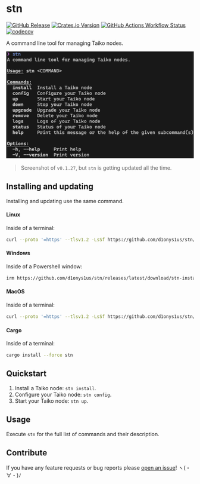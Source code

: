 # stn

[![GitHub Release](https://img.shields.io/github/v/release/d1onys1us/stn?logo=github)](https://github.com/d1onys1us/stn/releases)
[![Crates.io Version](https://img.shields.io/crates/v/stn?logo=rust)](https://crates.io/crates/stn)
[![GitHub Actions Workflow Status](https://img.shields.io/github/actions/workflow/status/d1onys1us/stn/ci.yml?branch=main&logo=GitHub%20Actions&label=ci)](https://github.com/d1onys1us/stn/actions/workflows/ci.yml?query=branch:main)
[![codecov](https://codecov.io/gh/d1onys1us/stn/graph/badge.svg?token=TJAUBD8RPT)](https://codecov.io/gh/d1onys1us/stn)

A command line tool for managing Taiko nodes.

![screenshot of cli tool](.github/readme_cli_screenshot.png)

> Screenshot of `v0.1.27`, but `stn` is getting updated all the time.

## Installing and updating

Installing and updating use the same command.

#### Linux

Inside of a terminal:

```bash
curl --proto '=https' --tlsv1.2 -LsSf https://github.com/d1onys1us/stn/releases/latest/download/stn-installer.sh | sh
```

#### Windows

Inside of a Powershell window:

```bash
irm https://github.com/d1onys1us/stn/releases/latest/download/stn-installer.ps1 | iex
```

#### MacOS

Inside of a terminal:

```bash
curl --proto '=https' --tlsv1.2 -LsSf https://github.com/d1onys1us/stn/releases/latest/download/stn-installer.sh | sh
```

#### Cargo

Inside of a terminal:

```bash
cargo install --force stn
```

## Quickstart

1. Install a Taiko node: `stn install`.
2. Configure your Taiko node: `stn config`.
3. Start your Taiko node: `stn up`.

## Usage

Execute `stn` for the full list of commands and their description.

## Contribute

If you have any feature requests or bug reports please [open an issue](https://github.com/d1onys1us/stn/issues/new)! ヽ(・∀・)ﾉ
